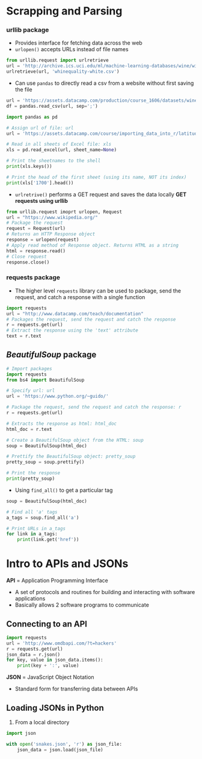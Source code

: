 # Scrapping and Parsing
### **urllib** package
- Provides interface for fetching data across the web
- `urlopen()` accepts URLs instead of file names
```Python
from urllib.request import urlretrieve
url = 'http://archive.ics.uci.edu/ml/machine-learning-databases/wine/wine-quality/winequality-white.csv'
urlretrieve(url, 'whinequality-white.csv')
```
- Can use `pandas` to directly read a csv from a website without first saving the file
```Python
url = 'https://assets.datacamp.com/production/course_1606/datasets/winequality-red.csv'
df = pandas.read_csv(url, sep=';')
```

```Python
import pandas as pd

# Assign url of file: url
url = 'https://assets.datacamp.com/course/importing_data_into_r/latitude.xls'

# Read in all sheets of Excel file: xls
xls = pd.read_excel(url, sheet_name=None)

# Print the sheetnames to the shell
print(xls.keys())

# Print the head of the first sheet (using its name, NOT its index)
print(xls['1700'].head())
```

- `urlretrive()` performs a GET request and saves the data locally
**GET requests using urllib**
```Python
from urllib.request imoprt urlopen, Request
url = "https://www.wikipedia.org/"
# Package the request
request = Request(url)
# Returns an HTTP Response object
response = urlopen(request) 
# Apply read method of Response object. Returns HTML as a string
html = response.read() 
# Close request
response.close()
```

### **requests** package
- The higher level `requests` library can be used to package, send the request, and catch a response with a single function
```Python
import requests
url = "http://www.datacamp.com/teach/documentation"
# Packages the request, send the request and catch the response
r = requests.get(url)
# Extract the response using the 'text' attribute
text = r.text
```

## *BeautifulSoup* package

```Python
# Import packages
import requests
from bs4 import BeautifulSoup

# Specify url: url
url = 'https://www.python.org/~guido/'

# Package the request, send the request and catch the response: r
r = requests.get(url)

# Extracts the response as html: html_doc
html_doc = r.text

# Create a BeautifulSoup object from the HTML: soup
soup = BeautifulSoup(html_doc)

# Prettify the BeautifulSoup object: pretty_soup
pretty_soup = soup.prettify()

# Print the response
print(pretty_soup)
```
+ Using `find_all()` to get a particular tag
```Python
soup = BeautifulSoup(html_doc)

# Find all 'a' tags
a_tags = soup.find_all('a')

# Print URLs in a_tags
for link in a_tags:
	print(link.get('href'))
```

# Intro to APIs and JSONs
**API** = Application Programming Interface
- A set of protocols and routines for building and interacting with software applications
- Basically allows 2 software programs to communicate
## Connecting to an API
```Python
import requests
url = 'http://www.omdbapi.com/?t=hackers'
r = requests.get(url)
json_data = r.json()
for key, value in json_data.items():
	print(key + ':', value)
```
**JSON** = JavaScript Object Notation
- Standard form for transferring data between APIs
## Loading JSONs in Python
1. From a local directory
```Python
import json

with open('snakes.json', 'r') as json_file:
	json_data = json.load(json_file)
```